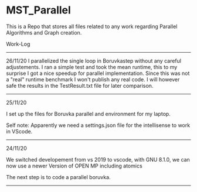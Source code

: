 # MST_Parallel

This is a Repo that stores all files related to any work regarding Parallel Algorithms and Graph creation.



Work-Log

---------

26/11/20
I parallelized the single loop in Boruvkastep without any careful adjustements.
I ran a simple test and took the mean runtime, this to my surprise I got a nice speedup for parallel implementation.
Since this was not a "real" runtime benchmark I won't publish any real code. I will however safe the results in the TestResult.txt file for later comparison.

---------

25/11/20

I set up the files for Boruvka parallel and environment for my laptop.

Self note:
Apparently we need a settings.json file for the intellisense to work in VScode.

---------

24/11/20

We switched developement from vs 2019 to vscode, with GNU 8.1.0,
we can now use a newer Version of OPEN MP including atomics

The next step is to code a parallel boruvka.

---------
